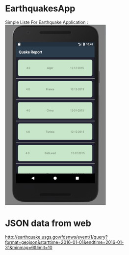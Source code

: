 # EarthquakesApp
Simple Liste For Earthquake Application :
![simple list for Earthquake Data (place,date,magnitude)](https://github.com/sofianezerrouki/EarthquakesApp/blob/master/imageProjet/a.PNG)
# JSON data from web 
http://earthquake.usgs.gov/fdsnws/event/1/query?format=geojson&starttime=2016-01-01&endtime=2016-01-31&minmag=6&limit=10
